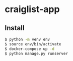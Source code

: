 # craiglist-app

## Install

```bash
$ python -m venv env
$ source env/bin/activate
$ docker-compose up -d
$ python manage.py runserver
```

